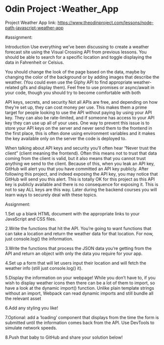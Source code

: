 # Odin Project :Weather_App
Project Weather App
link: https://www.theodinproject.com/lessons/node-path-javascript-weather-app

#assignment:

Introduction
Use everything we’ve been discussing to create a weather forecast site using the Visual Crossing API from previous lessons. You should be able to search for a specific location and toggle displaying the data in Fahrenheit or Celsius.

You should change the look of the page based on the data, maybe by changing the color of the background or by adding images that describe the weather. (You could even use the Giphy API to find appropriate weather-related gifs and display them). Feel free to use promises or async/await in your code, though you should try to become comfortable with both

API keys, secrets, and security
Not all APIs are free, and depending on how they’re set up, they can cost money per use. This makes them a prime target for people looking to use the API without paying by using your API key. They can also be rate-limited, and if someone has access to your API key they can use up all of your uses. One way to prevent this issue is to store your API keys on the server and never send them to the frontend in the first place, this is often done using environment variables and it makes the key available only on the server the code is deployed to.

When talking about API keys and security you’ll often hear “Never trust the client” (client meaning the frontend). Often this means not to trust that data coming from the client is valid, but it also means that you cannot trust anything we send to the client. Because of this, when you leak an API key, GitHub will alert you that you have committed an API key publicly. After following this project, and indeed exposing the API key, you may notice that GitHub will send you this alert. This is totally OK for this project as this API key is publicly available and there is no consequence for exposing it. This is not to say ALL keys are this way. Later during the backend courses you will learn ways to securely deal with these topics.

Assignment:

1.Set up a blank HTML document with the appropriate links to your JavaScript and CSS files.

2.Write the functions that hit the API. You’re going to want functions that can take a location and return the weather data for that location. For now, just console.log() the information.

3.Write the functions that process the JSON data you’re getting from the API and return an object with only the data you require for your app.

4.Set up a form that will let users input their location and will fetch the weather info (still just console.log() it).

5.Display the information on your webpage!
    While you don’t have to, if you wish to display weather icons then there can be a lot of them to import, so have a look at the dynamic import() function. 
    Unlike plain template strings without an import, Webpack can read dynamic imports and still bundle all the relevant asset

6.Add any styling you like!

7.Optional: add a ‘loading’ component that displays from the time the form is submitted until the information comes back from the API. Use DevTools to simulate network speeds.

8.Push that baby to GitHub and share your solution below!
